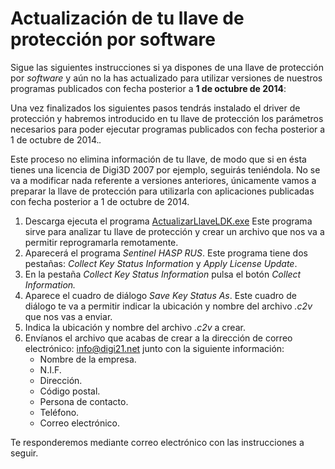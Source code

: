 # Actualización de tu llave de protección por software

Sigue las siguientes instrucciones si ya dispones de una llave de protección por _software_ y aún no la has actualizado para utilizar versiones de nuestros programas publicados con fecha posterior a **1 de octubre de 2014**:

Una vez finalizados los siguientes pasos tendrás instalado el driver de protección y habremos introducido en tu llave de protección los parámetros necesarios para poder ejecutar programas publicados con fecha posterior a 1 de octubre de 2014._._

Este proceso no elimina información de tu llave, de modo que si en ésta tienes una licencia de Digi3D 2007 por ejemplo, seguirás teniéndola. No se va a modificar nada referente a versiones anteriores, únicamente vamos a preparar la llave de protección para utilizarla con aplicaciones publicadas con fecha posterior a 1 de octubre de 2014.  


1. Descarga ejecuta el programa [ActualizarLlaveLDK.exe](http://digi21.blob.core.windows.net/download/ActualizarLlaveLDK.exe) Este programa sirve para analizar tu llave de protección y crear un archivo que nos va a permitir reprogramarla remotamente.
2. Aparecerá el programa _Sentinel HASP RUS_. Este programa tiene dos pestañas: _Collect Key Status Information_ y _Apply License Update_.
3. En la pestaña _Collect Key Status Information_ pulsa el botón _Collect Information._
4. Aparece el cuadro de diálogo _Save Key Status As_. Este cuadro de diálogo te va a permitir indicar la ubicación y nombre del archivo _.c2v_ que nos vas a enviar.
5. Indica la ubicación y nombre del archivo _.c2v_ a crear.
6. Envíanos el archivo que acabas de crear a la dirección de correo electrónico: [info@digi21.net](mailto:info@digi21.net) junto con la siguiente información:
   * Nombre de la empresa.
   * N.I.F.
   * Dirección.
   * Código postal.
   * Persona de contacto.
   * Teléfono.
   * Correo electrónico.

Te responderemos mediante correo electrónico con las instrucciones a seguir.



